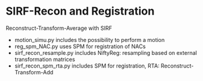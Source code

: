 # SIRF-Recon and Registration
 Reconstruct-Transform-Average with SIRF
 - motion_simu.py includes the possibility to perform a motion
 - reg_spm_NAC.py uses SPM for registration of NACs
 - sirf_recon_resample.py includes NiftyReg: resampling based on external transformation matrices
 - sirf_recon_spm_rta.py includes SPM for registration, RTA: Reconstruct-Transform-Add
